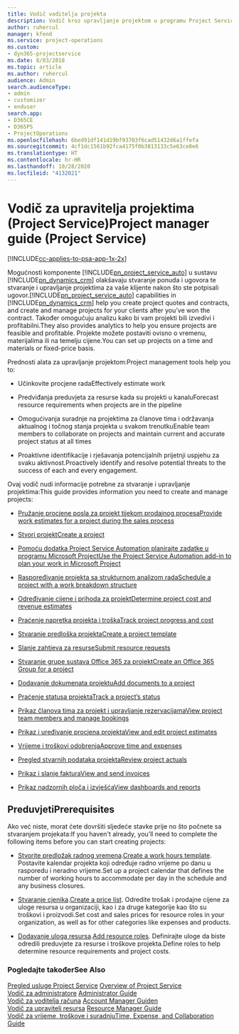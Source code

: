 ```yaml
---
title: Vodič voditelja projekta
description: Vodič kroz upravljanje projektom u programu Project Service
author: ruhercul
manager: kfend
ms.service: project-operations
ms.custom:
- dyn365-projectservice
ms.date: 8/03/2018
ms.topic: article
ms.author: ruhercul
audience: Admin
search.audienceType:
- admin
- customizer
- enduser
search.app:
- D365CE
- D365PS
- ProjectOperations
ms.openlocfilehash: 6bed91df141d19bf93703f6cad51432d6a1ffefa
ms.sourcegitcommit: 4cf1dc1561b92fca4175f0b3813133c5e63ce8e6
ms.translationtype: HT
ms.contentlocale: hr-HR
ms.lasthandoff: 10/28/2020
ms.locfileid: "4132021"
---
```

# <a name="project-manager-guide-project-service"></a><span data-ttu-id="07072-103">Vodič za upravitelja projektima (Project Service)</span><span class="sxs-lookup"><span data-stu-id="07072-103">Project manager guide (Project Service)</span></span>

[!INCLUDE[cc-applies-to-psa-app-1x-2x](../includes/cc-applies-to-psa-app-1x-2x.md)]

<span data-ttu-id="07072-104">Mogućnosti komponente [!INCLUDE[pn_project_service_auto](../includes/pn-project-service-auto.md)] u sustavu [!INCLUDE[pn_dynamics_crm](../includes/pn-dynamics-crm.md)] olakšavaju stvaranje ponuda i ugovora te stvaranje i upravljanje projektima za vaše klijente nakon što ste potpisali ugovor.</span><span class="sxs-lookup"><span data-stu-id="07072-104">[!INCLUDE[pn_project_service_auto](../includes/pn-project-service-auto.md)] capabilities in [!INCLUDE[pn_dynamics_crm](../includes/pn-dynamics-crm.md)] help you create project quotes and contracts, and create and manage projects for your clients after you’ve won the contract.</span></span> <span data-ttu-id="07072-105">Također omogućuju analizu kako bi vam projekti bili izvedivi i profitabilni.</span><span class="sxs-lookup"><span data-stu-id="07072-105">They also provides analytics to help you ensure projects are feasible and profitable.</span></span> <span data-ttu-id="07072-106">Projekte možete postaviti ovisno o vremenu, materijalima ili na temelju cijene.</span><span class="sxs-lookup"><span data-stu-id="07072-106">You can set up projects on a time and materials or fixed-price basis.</span></span>  
  
 <span data-ttu-id="07072-107">Prednosti alata za upravljanje projektom:</span><span class="sxs-lookup"><span data-stu-id="07072-107">Project management tools help you to:</span></span>  
  
-   <span data-ttu-id="07072-108">Učinkovite procjene rada</span><span class="sxs-lookup"><span data-stu-id="07072-108">Effectively estimate work</span></span>  
  
-   <span data-ttu-id="07072-109">Predviđanja preduvjeta za resurse kada su projekti u kanalu</span><span class="sxs-lookup"><span data-stu-id="07072-109">Forecast resource requirements when projects are in the pipeline</span></span>  
  
-   <span data-ttu-id="07072-110">Omogućivanja suradnje na projektima za članove tima i održavanja aktualnog i točnog stanja projekta u svakom trenutku</span><span class="sxs-lookup"><span data-stu-id="07072-110">Enable team members to collaborate on projects and maintain current and accurate project status at all times</span></span>  
  
-   <span data-ttu-id="07072-111">Proaktivne identifikacije i rješavanja potencijalnih prijetnji uspjehu za svaku aktivnost.</span><span class="sxs-lookup"><span data-stu-id="07072-111">Proactively identify and resolve potential threats to the success of each and every engagement.</span></span>  
  
<span data-ttu-id="07072-112">Ovaj vodič nudi informacije potrebne za stvaranje i upravljanje projektima:</span><span class="sxs-lookup"><span data-stu-id="07072-112">This guide provides information you need to create and manage projects:</span></span>  
  
-   [<span data-ttu-id="07072-113">Pružanje procjene posla za projekt tijekom prodajnog procesa</span><span class="sxs-lookup"><span data-stu-id="07072-113">Provide work estimates for a project during the sales process</span></span>](../psa/provide-estimates-project-during-sales-process.md)  
  
-   [<span data-ttu-id="07072-114">Stvori projekt</span><span class="sxs-lookup"><span data-stu-id="07072-114">Create a project</span></span>](../psa/create-project.md)  
  
-   [<span data-ttu-id="07072-115">Pomoću dodatka Project Service Automation planirajte zadatke u programu Microsoft Project</span><span class="sxs-lookup"><span data-stu-id="07072-115">Use the Project Service Automation add-in to plan your work in Microsoft Project</span></span>](../psa/add-plan-work-microsoft-project.md)  
  
-   [<span data-ttu-id="07072-116">Raspoređivanje projekta sa strukturnom analizom rada</span><span class="sxs-lookup"><span data-stu-id="07072-116">Schedule a project with a work breakdown structure</span></span>](../psa/schedule-project-work-breakdown-structure.md)  
  
-   [<span data-ttu-id="07072-117">Određivanje cijene i prihoda za projekt</span><span class="sxs-lookup"><span data-stu-id="07072-117">Determine project cost and revenue estimates</span></span>](../psa/determine-project-cost-revenue-estimates.md)  
  
-   [<span data-ttu-id="07072-118">Praćenje napretka projekta i troška</span><span class="sxs-lookup"><span data-stu-id="07072-118">Track project progress and cost</span></span>](../psa/track-project-progress-cost.md)  
  
-   [<span data-ttu-id="07072-119">Stvaranje predloška projekta</span><span class="sxs-lookup"><span data-stu-id="07072-119">Create a project template</span></span>](../psa/create-project-template.md)  
  
-   [<span data-ttu-id="07072-120">Slanje zahtjeva za resurse</span><span class="sxs-lookup"><span data-stu-id="07072-120">Submit resource requests</span></span>](../psa/submit-resource-requests.md)  
  
-   [<span data-ttu-id="07072-121">Stvaranje grupe sustava Office 365 za projekt</span><span class="sxs-lookup"><span data-stu-id="07072-121">Create an Office 365 Group for a project</span></span>](../psa/create-office-365-group-project.md)  
  
-   [<span data-ttu-id="07072-122">Dodavanje dokumenata projektu</span><span class="sxs-lookup"><span data-stu-id="07072-122">Add documents to a project</span></span>](../psa/add-documents-project.md)  
  
-   [<span data-ttu-id="07072-123">Praćenje statusa projekta</span><span class="sxs-lookup"><span data-stu-id="07072-123">Track a project’s status</span></span>](../psa/track-project-status.md)  
  
-   [<span data-ttu-id="07072-124">Prikaz članova tima za projekt i upravljanje rezervacijama</span><span class="sxs-lookup"><span data-stu-id="07072-124">View project team members and manage bookings</span></span>](../psa/view-project-team-members-manage-bookings.md)  
  
-   [<span data-ttu-id="07072-125">Prikaz i uređivanje procjena projekta</span><span class="sxs-lookup"><span data-stu-id="07072-125">View and edit project estimates</span></span>](../psa/view-edit-project-estimates.md)  
  
-   [<span data-ttu-id="07072-126">Vrijeme i troškovi odobrenja</span><span class="sxs-lookup"><span data-stu-id="07072-126">Approve time and expenses</span></span>](../psa/approve-time-expenses.md)  
  
-   [<span data-ttu-id="07072-127">Pregled stvarnih podataka projekta</span><span class="sxs-lookup"><span data-stu-id="07072-127">Review project actuals</span></span>](../psa/review-project-actuals.md)  
  
-   [<span data-ttu-id="07072-128">Prikaz i slanje faktura</span><span class="sxs-lookup"><span data-stu-id="07072-128">View and send invoices</span></span>](../psa/view-send-invoices.md)  
  
-   [<span data-ttu-id="07072-129">Prikaz nadzornih ploča i izvješća</span><span class="sxs-lookup"><span data-stu-id="07072-129">View dashboards and reports</span></span>](../psa/view-dashboards-reports.md)  
  
## <a name="prerequisites"></a><span data-ttu-id="07072-130">Preduvjeti</span><span class="sxs-lookup"><span data-stu-id="07072-130">Prerequisites</span></span>  
 <span data-ttu-id="07072-131">Ako već niste, morat ćete dovršiti sljedeće stavke prije no što počnete sa stvaranjem projekata:</span><span class="sxs-lookup"><span data-stu-id="07072-131">If you haven't already, you’ll need to complete the following items before you can start creating projects:</span></span>  
  
-   <span data-ttu-id="07072-132">[Stvorite predložak radnog vremena](../psa/create-work-hours-template.md).</span><span class="sxs-lookup"><span data-stu-id="07072-132">[Create a work hours template](../psa/create-work-hours-template.md).</span></span> <span data-ttu-id="07072-133">Postavite kalendar projekta koji određuje radno vrijeme po danu u rasporedu i neradno vrijeme.</span><span class="sxs-lookup"><span data-stu-id="07072-133">Set up a project calendar that defines the number of working hours to accommodate per day in the schedule and any business closures.</span></span>  
  
-   <span data-ttu-id="07072-134">[Stvaranje cjenika](../psa/create-price-list.md).</span><span class="sxs-lookup"><span data-stu-id="07072-134">[Create a price list](../psa/create-price-list.md).</span></span> <span data-ttu-id="07072-135">Odredite trošak i prodajne cijene za uloge resursa u organizaciji, kao i za druge kategorije kao što su troškovi i proizvodi.</span><span class="sxs-lookup"><span data-stu-id="07072-135">Set cost and sales prices for resource roles in your organization, as well as for other categories like expenses and products.</span></span>  
  
-   <span data-ttu-id="07072-136">[Dodavanje uloga resursa](../psa/add-resource-roles.md).</span><span class="sxs-lookup"><span data-stu-id="07072-136">[Add resource roles](../psa/add-resource-roles.md).</span></span> <span data-ttu-id="07072-137">Definirajte uloge da biste odredili preduvjete za resurse i troškove projekta.</span><span class="sxs-lookup"><span data-stu-id="07072-137">Define roles to help determine resource requirements and project costs.</span></span>  
  
### <a name="see-also"></a><span data-ttu-id="07072-138">Pogledajte također</span><span class="sxs-lookup"><span data-stu-id="07072-138">See Also</span></span>  
 <span data-ttu-id="07072-139">[Pregled usluge Project Service](../psa/overview.md) </span><span class="sxs-lookup"><span data-stu-id="07072-139">[Overview of Project Service](../psa/overview.md) </span></span>  
 <span data-ttu-id="07072-140">[​Vodič za administratore](../psa/admin-guide.md) </span><span class="sxs-lookup"><span data-stu-id="07072-140">[Administrator Guide](../psa/admin-guide.md) </span></span>  
 <span data-ttu-id="07072-141">[Vodič za voditelja računa](../psa/account-manager-guide.md) </span><span class="sxs-lookup"><span data-stu-id="07072-141">[Account Manager Guiden](../psa/account-manager-guide.md) </span></span>  
 <span data-ttu-id="07072-142">[Vodič za upravitelj resursa](../psa/resource-manager-guide.md) </span><span class="sxs-lookup"><span data-stu-id="07072-142">[Resource Manager Guide](../psa/resource-manager-guide.md) </span></span>  
 [<span data-ttu-id="07072-143">Vodič za vrijeme, troškove i suradnju</span><span class="sxs-lookup"><span data-stu-id="07072-143">Time, Expense, and Collaboration Guide</span></span>](../psa/time-expense-collaboration-guide.md)


